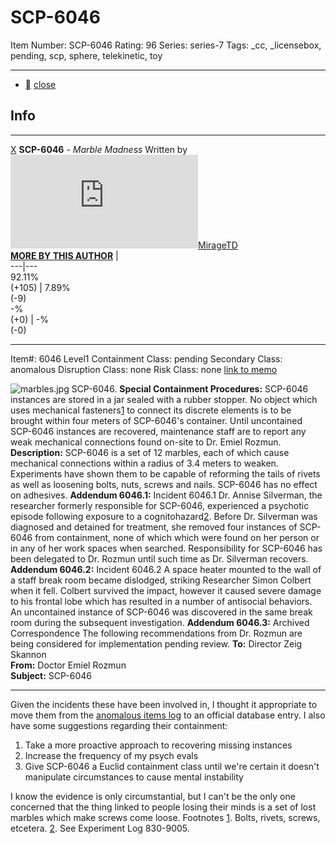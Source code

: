 # SCP-6046
Item Number: SCP-6046
Rating: 96
Series: series-7
Tags: _cc, _licensebox, pending, scp, sphere, telekinetic, toy

---

  * [](javascript:;)
[close](javascript:;)
## Info
* * *
[X](javascript:;)
**SCP-6046** \- _Marble Madness_
Written by [![MirageTD](https://www.wikidot.com/avatar.php?userid=3374709&amp;size=small&amp;timestamp=1743578631)](http://www.wikidot.com/user:info/miragetd)[MirageTD](http://www.wikidot.com/user:info/miragetd)  
**[MORE BY THIS AUTHOR](/miragetd)**
|   
---|---  
92.11%  
(+105) | 7.89%  
(-9)  
-%  
(+0) | -%  
(-0)  
* * *

Item#: 6046
Level1
Containment Class:
pending
Secondary Class:
anomalous
Disruption Class:
none
Risk Class:
none
[link to memo](/classification-committee-memo)  

![marbles.jpg](https://scp-wiki.wdfiles.com/local--files/scp-6046/marbles.jpg)
SCP-6046.
**Special Containment Procedures:** SCP-6046 instances are stored in a jar sealed with a rubber stopper. No object which uses mechanical fasteners[1](javascript:;) to connect its discrete elements is to be brought within four meters of SCP-6046's container.
Until uncontained SCP-6046 instances are recovered, maintenance staff are to report any weak mechanical connections found on-site to Dr. Emiel Rozmun.
**Description:** SCP-6046 is a set of 12 marbles, each of which cause mechanical connections within a radius of 3.4 meters to weaken. Experiments have shown them to be capable of reforming the tails of rivets as well as loosening bolts, nuts, screws and nails. SCP-6046 has no effect on adhesives.
**Addendum 6046.1:** Incident 6046.1
Dr. Annise Silverman, the researcher formerly responsible for SCP-6046, experienced a psychotic episode following exposure to a cognitohazard[2](javascript:;). Before Dr. Silverman was diagnosed and detained for treatment, she removed four instances of SCP-6046 from containment, none of which which were found on her person or in any of her work spaces when searched. Responsibility for SCP-6046 has been delegated to Dr. Rozmun until such time as Dr. Silverman recovers.
**Addendum 6046.2:** Incident 6046.2
A space heater mounted to the wall of a staff break room became dislodged, striking Researcher Simon Colbert when it fell. Colbert survived the impact, however it caused severe damage to his frontal lobe which has resulted in a number of antisocial behaviors. An uncontained instance of SCP-6046 was discovered in the same break room during the subsequent investigation.
**Addendum 6046.3:** Archived Correspondence
The following recommendations from Dr. Rozmun are being considered for implementation pending review.
**To:** Director Zeig Skannon  
**From:** Doctor Emiel Rozmun  
**Subject:** SCP-6046
* * *
Given the incidents these have been involved in, I thought it appropriate to move them from the [anomalous items log](/log-of-anomalous-items-vol-iii) to an official database entry. I also have some suggestions regarding their containment:
  1. Take a more proactive approach to recovering missing instances
  2. Increase the frequency of my psych evals
  3. Give SCP-6046 a Euclid containment class until we're certain it doesn't manipulate circumstances to cause mental instability

I know the evidence is only circumstantial, but I can't be the only one concerned that the thing linked to people losing their minds is a set of lost marbles which make screws come loose.
Footnotes
[1](javascript:;). Bolts, rivets, screws, etcetera.
[2](javascript:;). See Experiment Log 830-9005.